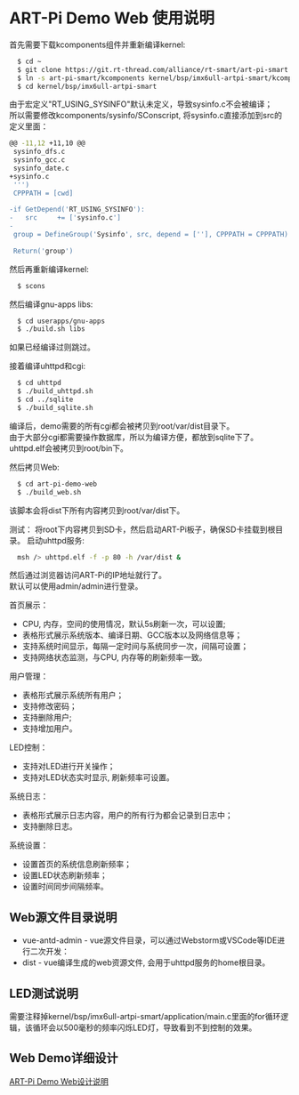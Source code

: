 # ART-Pi Demo Web 使用说明

首先需要下载kcomponents组件并重新编译kernel:
```bash
  $ cd ~
  $ git clone https://git.rt-thread.com/alliance/rt-smart/art-pi-smart
  $ ln -s art-pi-smart/kcomponents kernel/bsp/imx6ull-artpi-smart/kcomponents
  $ cd kernel/bsp/imx6ull-artpi-smart
```

由于宏定义"RT_USING_SYSINFO"默认未定义，导致sysinfo.c不会被编译；  
所以需要修改kcomponents/sysinfo/SConscript, 将sysinfo.c直接添加到src的定义里面：
```bash
@@ -11,12 +11,10 @@
 sysinfo_dfs.c
 sysinfo_gcc.c
 sysinfo_date.c
+sysinfo.c
 ''')
 CPPPATH = [cwd]
 
-if GetDepend('RT_USING_SYSINFO'):
-	src		+= ['sysinfo.c']
-
 group = DefineGroup('Sysinfo', src, depend = [''], CPPPATH = CPPPATH)
 
 Return('group')
```

然后再重新编译kernel:
```bash
  $ scons
```

然后编译gnu-apps libs:
```bash
  $ cd userapps/gnu-apps
  $ ./build.sh libs
```
如果已经编译过则跳过。

接着编译uhttpd和cgi:
```bash
  $ cd uhttpd
  $ ./build_uhttpd.sh
  $ cd ../sqlite
  $ ./build_sqlite.sh
```
编译后，demo需要的所有cgi都会被拷贝到root/var/dist目录下。  
由于大部分cgi都需要操作数据库，所以为编译方便，都放到sqlite下了。  
uhttpd.elf会被拷贝到root/bin下。

然后拷贝Web: 
```bash
  $ cd art-pi-demo-web
  $ ./build_web.sh
```
该脚本会将dist下所有内容拷贝到root/var/dist下。

测试：
将root下内容拷贝到SD卡，然后启动ART-Pi板子，确保SD卡挂载到根目录。
启动uhttpd服务:
```bash
  msh /> uhttpd.elf -f -p 80 -h /var/dist &
```
然后通过浏览器访问ART-Pi的IP地址就行了。  
默认可以使用admin/admin进行登录。

首页展示：
  * CPU, 内存，空间的使用情况，默认5s刷新一次，可以设置;
  * 表格形式展示系统版本、编译日期、GCC版本以及网络信息等；
  * 支持系统时间显示，每隔一定时间与系统同步一次，间隔可设置；
  * 支持网络状态监测，与CPU, 内存等的刷新频率一致。

用户管理：
  * 表格形式展示系统所有用户；
  * 支持修改密码；
  * 支持删除用户;
  * 支持增加用户。

LED控制：
  * 支持对LED进行开关操作；
  * 支持对LED状态实时显示, 刷新频率可设置。

系统日志：
  * 表格形式展示日志内容，用户的所有行为都会记录到日志中；
  * 支持删除日志。

系统设置：
  * 设置首页的系统信息刷新频率；
  * 设置LED状态刷新频率；
  * 设置时间同步间隔频率。

## Web源文件目录说明
  * vue-antd-admin - vue源文件目录，可以通过Webstorm或VSCode等IDE进行二次开发：
  * dist - vue编译生成的web资源文件, 会用于uhttpd服务的home根目录。

## LED测试说明
需要注释掉kernel/bsp/imx6ull-artpi-smart/application/main.c里面的for循环逻辑，该循环会以500毫秒的频率闪烁LED灯，导致看到不到控制的效果。

## Web Demo详细设计
[ART-Pi Demo Web设计说明](https://docs.qq.com/doc/DZXFpT0h2bXpMRktj)


